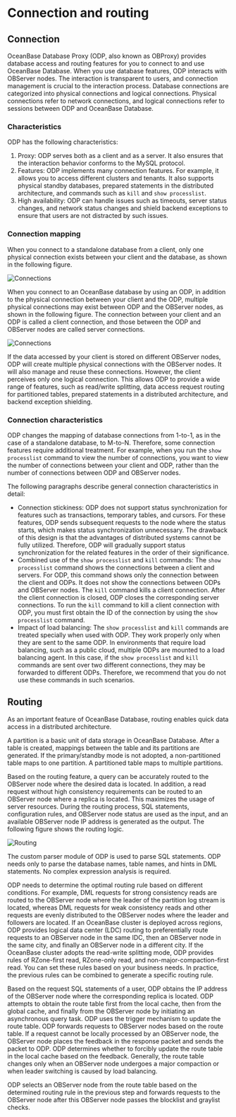 # Connection and routing

## Connection

OceanBase Database Proxy (ODP, also known as OBProxy) provides database access and routing features for you to connect to and use OceanBase Database. When you use database features, ODP interacts with OBServer nodes. The interaction is transparent to users, and connection management is crucial to the interaction process.
Database connections are categorized into physical connections and logical connections. Physical connections refer to network connections, and logical connections refer to sessions between ODP and OceanBase Database.

### Characteristics

ODP has the following characteristics:

1. Proxy: ODP serves both as a client and as a server. It also ensures that the interaction behavior conforms to the MySQL protocol.
2. Features: ODP implements many connection features. For example, it allows you to access different clusters and tenants. It also supports physical standby databases, prepared statements in the distributed architecture, and commands such as `kill` and `show processlist`.
3. High availability: ODP can handle issues such as timeouts, server status changes, and network status changes and shield backend exceptions to ensure that users are not distracted by such issues.

### Connection mapping

When you connect to a standalone database from a client, only one physical connection exists between your client and the database, as shown in the following figure.

![Connections](https://obbusiness-private.oss-cn-shanghai.aliyuncs.com/doc/img/observer-enterprise/V4.2.1/700.reference/1200.database-proxy/connect1.png)

When you connect to an OceanBase database by using an ODP, in addition to the physical connection between your client and the ODP, multiple physical connections may exist between ODP and the OBServer nodes, as shown in the following figure.
The connection between your client and an ODP is called a client connection, and those between the ODP and OBServer nodes are called server connections.

![Connections](https://obbusiness-private.oss-cn-shanghai.aliyuncs.com/doc/img/observer-enterprise/V4.2.1/700.reference/1200.database-proxy/connect2.png)

If the data accessed by your client is stored on different OBServer nodes, ODP will create multiple physical connections with the OBServer nodes. It will also manage and reuse these connections. However, the client perceives only one logical connection. This allows ODP to provide a wide range of features, such as read/write splitting, data access request routing for partitioned tables, prepared statements in a distributed architecture, and backend exception shielding.

### Connection characteristics

ODP changes the mapping of database connections from 1-to-1, as in the case of a standalone database, to M-to-N. Therefore, some connection features require additional treatment.
For example, when you run the `show processlist` command to view the number of connections, you want to view the number of connections between your client and ODP, rather than the number of connections between ODP and OBServer nodes.

The following paragraphs describe general connection characteristics in detail:

* Connection stickiness: ODP does not support status synchronization for features such as transactions, temporary tables, and cursors. For these features, ODP sends subsequent requests to the node where the status starts, which makes status synchronization unnecessary. The drawback of this design is that the advantages of distributed systems cannot be fully utilized. Therefore, ODP will gradually support status synchronization for the related features in the order of their significance.
* Combined use of the `show processlist` and `kill` commands: The `show processlist` command shows the connections between a client and servers. For ODP, this command shows only the connection between the client and ODPs. It does not show the connections between ODPs and OBServer nodes. The `kill` command kills a client connection. After the client connection is closed, ODP closes the corresponding server connections. To run the `kill` command to kill a client connection with ODP, you must first obtain the ID of the connection by using the `show processlist` command.
* Impact of load balancing: The `show processlist` and `kill` commands are treated specially when used with ODP. They work properly only when they are sent to the same ODP. In environments that require load balancing, such as a public cloud, multiple ODPs are mounted to a load balancing agent. In this case, if the `show processlist` and `kill` commands are sent over two different connections, they may be forwarded to different ODPs. Therefore, we recommend that you do not use these commands in such scenarios.

## Routing

As an important feature of OceanBase Database, routing enables quick data access in a distributed architecture.

A partition is a basic unit of data storage in OceanBase Database. After a table is created, mappings between the table and its partitions are generated. If the primary/standby mode is not adopted, a non-partitioned table maps to one partition. A partitioned table maps to multiple partitions.

Based on the routing feature, a query can be accurately routed to the OBServer node where the desired data is located. In addition, a read request without high consistency requirements can be routed to an OBServer node where a replica is located. This maximizes the usage of server resources. During the routing process, SQL statements, configuration rules, and OBServer node status are used as the input, and an available OBServer node IP address is generated as the output. The following figure shows the routing logic.

![Routing](https://obbusiness-private.oss-cn-shanghai.aliyuncs.com/doc/img/observer-enterprise/V4.2.1/EN_US/700.reference/1200.database-proxy/%E5%86%85%E6%A0%B833.png)

The custom parser module of ODP is used to parse SQL statements. ODP needs only to parse the database names, table names, and hints in DML statements. No complex expression analysis is required.

ODP needs to determine the optimal routing rule based on different conditions. For example, DML requests for strong consistency reads are routed to the OBServer node where the leader of the partition log stream is located, whereas DML requests for weak consistency reads and other requests are evenly distributed to the OBServer nodes where the leader and followers are located. If an OceanBase cluster is deployed across regions, ODP provides logical data center (LDC) routing to preferentially route requests to an OBServer node in the same IDC, then an OBServer node in the same city, and finally an OBServer node in a different city. If the OceanBase cluster adopts the read-write splitting mode, ODP provides rules of RZone-first read, RZone-only read, and non-major-compaction-first read. You can set these rules based on your business needs. In practice, the previous rules can be combined to generate a specific routing rule.

Based on the request SQL statements of a user, ODP obtains the IP address of the OBServer node where the corresponding replica is located. ODP attempts to obtain the route table first from the local cache, then from the global cache, and finally from the OBServer node by initiating an asynchronous query task. ODP uses the trigger mechanism to update the route table. ODP forwards requests to OBServer nodes based on the route table. If a request cannot be locally processed by an OBServer node, the OBServer node places the feedback in the response packet and sends the packet to ODP. ODP determines whether to forcibly update the route table in the local cache based on the feedback. Generally, the route table changes only when an OBServer node undergoes a major compaction or when leader switching is caused by load balancing.

ODP selects an OBServer node from the route table based on the determined routing rule in the previous step and forwards requests to the OBServer node after this OBServer node passes the blocklist and graylist checks.

